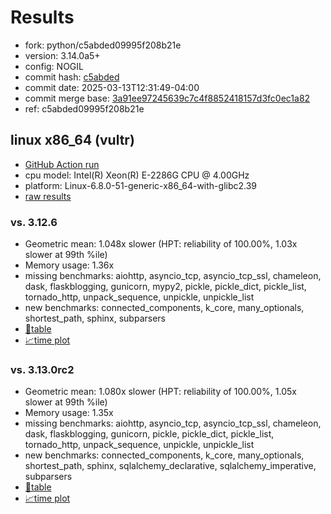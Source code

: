 # Results

- fork: python/c5abded09995f208b21e
- version: 3.14.0a5+
- config: NOGIL
- commit hash: [c5abded](https://github.com/python/cpython/commit/c5abded)
- commit date: 2025-03-13T12:31:49-04:00
- commit merge base: [3a91ee97245639c7c4f8852418157d3fc0ec1a82](https://github.com/python/cpython/commit/3a91ee97245639c7c4f8852418157d3fc0ec1a82)
- ref: c5abded09995f208b21e

## linux x86_64 (vultr)

- [GitHub Action run](https://github.com/facebookexperimental/free-threading-benchmarking/actions/runs/13843963224)
- cpu model: Intel(R) Xeon(R) E-2286G CPU @ 4.00GHz
- platform: Linux-6.8.0-51-generic-x86_64-with-glibc2.39
- [raw results](bm-20250313-vultr-x86_64-python-c5abded09995f208b21e-3.14.0a5%2B-c5abded.json)

### vs. 3.12.6

- Geometric mean: 1.048x slower (HPT: reliability of 100.00%, 1.03x slower at 99th %ile)
- Memory usage: 1.36x
- missing benchmarks: aiohttp, asyncio_tcp, asyncio_tcp_ssl, chameleon, dask, flaskblogging, gunicorn, mypy2, pickle, pickle_dict, pickle_list, tornado_http, unpack_sequence, unpickle, unpickle_list
- new benchmarks: connected_components, k_core, many_optionals, shortest_path, sphinx, subparsers
- [📄table](bm-20250313-vultr-x86_64-python-c5abded09995f208b21e-3.14.0a5%2B-c5abded-vs-3.12.6.md)
- [📈time plot](bm-20250313-vultr-x86_64-python-c5abded09995f208b21e-3.14.0a5%2B-c5abded-vs-3.12.6.svg)

### vs. 3.13.0rc2

- Geometric mean: 1.080x slower (HPT: reliability of 100.00%, 1.05x slower at 99th %ile)
- Memory usage: 1.35x
- missing benchmarks: aiohttp, asyncio_tcp, asyncio_tcp_ssl, chameleon, dask, flaskblogging, gunicorn, pickle, pickle_dict, pickle_list, tornado_http, unpack_sequence, unpickle, unpickle_list
- new benchmarks: connected_components, k_core, many_optionals, shortest_path, sphinx, sqlalchemy_declarative, sqlalchemy_imperative, subparsers
- [📄table](bm-20250313-vultr-x86_64-python-c5abded09995f208b21e-3.14.0a5%2B-c5abded-vs-3.13.0rc2.md)
- [📈time plot](bm-20250313-vultr-x86_64-python-c5abded09995f208b21e-3.14.0a5%2B-c5abded-vs-3.13.0rc2.svg)

